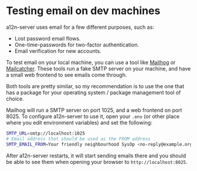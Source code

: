 Testing email on dev machines
=============================

a12n-server uses email for a few different purposes, such as:

* Lost password email flows.
* One-time-passwords for two-factor authentication.
* Email verification for new accounts.

To test email on your local machine, you can use a tool like [Mailhog][1] or
[Mailcatcher][2]. These tools run a fake SMTP server on your machine, and
have a small web frontend to see emails come through.


Both tools are pretty similar, so my recommendation is to use the one that
has a package for your operating system / package management tool of choice.

Mailhog will run a SMTP server on port 1025, and a web frontend on port 8025.
To configure a12n-server to use it, open your `.env` (or other place where
you edit environment variables) and set the following:

```bash
SMTP_URL=smtp://localhost:1025
# Email address that should be used as the FROM address
SMTP_EMAIL_FROM=Your friendly neighbourhood SysOp <no-reply@example.org>
```

After a12n-server restarts, it will start sending emails there and you
should be able to see them when opening your browser to `http://localhost:8025`.

[1]: https://github.com/mailhog/MailHog
[2]: https://mailcatcher.me/
